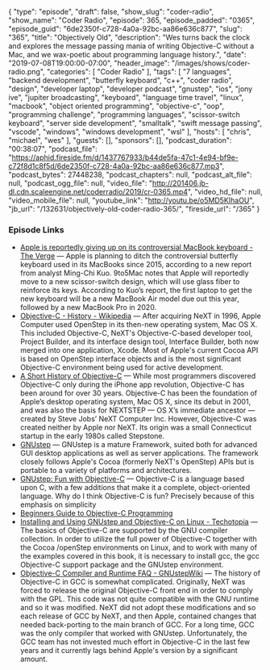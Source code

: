 {
  "type": "episode",
  "draft": false,
  "show_slug": "coder-radio",
  "show_name": "Coder Radio",
  "episode": 365,
  "episode_padded": "0365",
  "episode_guid": "6de2350f-c728-4a0a-92bc-aa86e636c877",
  "slug": "365",
  "title": "Objectively Old",
  "description": "Wes turns back the clock and explores the message passing mania of writing Objective-C without a Mac, and we wax-poetic about programming language history.",
  "date": "2019-07-08T19:00:00-07:00",
  "header_image": "/images/shows/coder-radio.png",
  "categories": [
    "Coder Radio"
  ],
  "tags": [
    "7 languages",
    "backend development",
    "butterfly keyboard",
    "c++",
    "coder radio",
    "design",
    "developer laptop",
    "developer podcast",
    "gnustep",
    "ios",
    "jony ive",
    "jupiter broadcasting",
    "keyboard",
    "language time travel",
    "linux",
    "macbook",
    "object oriented programming",
    "objective-c",
    "oop",
    "programming challenge",
    "programming languages",
    "scissor-switch keyboard",
    "server side development",
    "smalltalk",
    "swift message passing",
    "vscode",
    "windows",
    "windows development",
    "wsl"
  ],
  "hosts": [
    "chris",
    "michael",
    "wes"
  ],
  "guests": [],
  "sponsors": [],
  "podcast_duration": "00:38:07",
  "podcast_file": "https://aphid.fireside.fm/d/1437767933/b44de5fa-47c1-4e94-bf9e-c72f8d1c8f5d/6de2350f-c728-4a0a-92bc-aa86e636c877.mp3",
  "podcast_bytes": 27448238,
  "podcast_chapters": null,
  "podcast_alt_file": null,
  "podcast_ogg_file": null,
  "video_file": "http://201406.jb-dl.cdn.scaleengine.net/coderradio/2019/cr-0365.mp4",
  "video_hd_file": null,
  "video_mobile_file": null,
  "youtube_link": "http://youtu.be/o5MD5KIhaOU",
  "jb_url": "/132631/objectively-old-coder-radio-365/",
  "fireside_url": "/365"
}


### Episode Links

  * [Apple is reportedly giving up on its controversial MacBook keyboard - The Verge](https://www.theverge.com/2019/7/4/20682079/apple-butterfly-switch-scissor-switch-2019-macbook-air-2020-macbook-pro "Apple is reportedly giving up on its controversial MacBook keyboard - The Verge") — Apple is planning to ditch the controversial butterfly keyboard used in its MacBooks since 2015, according to a new report from analyst Ming-Chi Kuo. 9to5Mac notes that Apple will reportedly move to a new scissor-switch design, which will use glass fiber to reinforce its keys. According to Kuo’s report, the first laptop to get the new keyboard will be a new MacBook Air model due out this year, followed by a new MacBook Pro in 2020. 
  * [Objective-C - History - Wikipedia](https://en.wikipedia.org/wiki/Objective-C#History "Objective-C - History - Wikipedia") — After acquiring NeXT in 1996, Apple Computer used OpenStep in its then-new operating system, Mac OS X. This included Objective-C, NeXT's Objective-C-based developer tool, Project Builder, and its interface design tool, Interface Builder, both now merged into one application, Xcode. Most of Apple's current Cocoa API is based on OpenStep interface objects and is the most significant Objective-C environment being used for active development.
  * [A Short History of Objective-C](https://medium.com/chmcore/a-short-history-of-objective-c-aff9d2bde8dd "A Short History of Objective-C") — While most programmers discovered Objective-C only during the iPhone app revolution, Objective-C has been around for over 30 years. Objective-C has been the foundation of Apple’s desktop operating system, Mac OS X, since its debut in 2001, and was also the basis for NEXTSTEP — OS X’s immediate ancestor — created by Steve Jobs’ NeXT Computer Inc. However, Objective-C was created neither by Apple nor NeXT. Its origin was a small Connecticut startup in the early 1980s called Stepstone.
  * [GNUstep](http://www.gnustep.org/ "GNUstep") — GNUstep is a mature Framework, suited both for advanced GUI desktop applications as well as server applications. The framework closely follows Apple's Cocoa (formerly NeXT's OpenStep) APIs but is portable to a variety of platforms and architectures. 
  * [GNUstep: Fun with Objective-C](http://www.gnustep.org/resources/ObjCFun.html "GNUstep: Fun with Objective-C") — Objective-C is a language based upon C, with a few additions that make it a complete, object-oriented language. Why do I think Objective-C is fun? Precisely because of this emphasis on simplicity
  * [Beginners Guide to Objective-C Programming](http://gnustep.made-it.com/BG-objc/ "Beginners Guide to Objective-C Programming")
  * [Installing and Using GNUstep and Objective-C on Linux - Techotopia](https://www.techotopia.com/index.php/Installing_and_Using_GNUstep_and_Objective-C_on_Linux "Installing and Using GNUstep and Objective-C on Linux - Techotopia") — The basics of Objective-C are supported by the GNU compiler collection. In order to utilize the full power of Objective-C together with the Cocoa /openStep environments on Linux, and to work with many of the examples covered in this book, it is necessary to install gcc, the gcc Objective-C support package and the GNUstep environment. 
  * [Objective-C Compiler and Runtime FAQ - GNUstepWiki](http://wiki.gnustep.org/index.php/Objective-C_Compiler_and_Runtime_FAQ "Objective-C Compiler and Runtime FAQ - GNUstepWiki") — The history of Objective-C in GCC is somewhat complicated. Originally, NeXT was forced to release the original Objective-C front end in order to comply with the GPL. This code was not quite compatible with the GNU runtime and so it was modified. NeXT did not adopt these modifications and so each release of GCC by NeXT, and then Apple, contained changes that needed back-porting to the main branch of GCC. For a long time, GCC was the only compiler that worked with GNUstep. Unfortunately, the GCC team has not invested much effort in Objective-C in the last few years and it currently lags behind Apple's version by a significant amount. 


